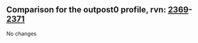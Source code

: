 ## Comparison for the outpost0 profile, rvn: [2369](https://github.com/PRO100KatYT/FortniteProfileRevisions/tree/main/profiles/outpost0/2369%20outpost0.json)-[2371](https://github.com/PRO100KatYT/FortniteProfileRevisions/tree/main/profiles/outpost0/2371%20outpost0.json)

No changes
